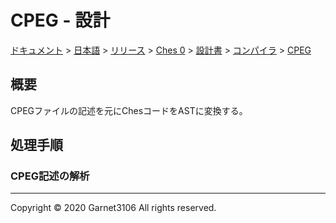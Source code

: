 # CPEG - 設計

[ドキュメント](../../../../../../index.md) > [日本語](../../../../../index.md) > [リリース](../../../../index.md) > [Ches 0](../../../index.md) > [設計書](../../index.md) > [コンパイラ](../index.md) > [CPEG](./index.md)

## 概要

CPEGファイルの記述を元にChesコードをASTに変換する。

## 処理手順

### CPEG記述の解析



---

Copyright © 2020 Garnet3106 All rights reserved.
